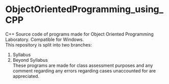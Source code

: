 # ObjectOrientedProgramming_using_CPP
C++ Source code of programs made for Object Oriented Programming Laboratory. Compatible for Windows. <br />
This repository is split into two branches:
  1. Syllabus <br />
  2. Beyond Syllabus  
These programs are made for class assessment purposes and any comment regarding any errors regarding cases unaccounted for are appreciated.
